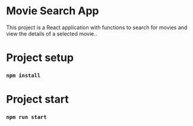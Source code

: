 # Movie Search App

This project is a React application with functions to search for movies and view the details of a selected movie..


# Project setup

### `npm install`


# Project start

### `npm run start`
